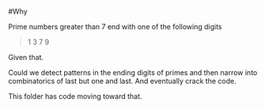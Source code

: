 #Why

Prime numbers greater than 7 end with one of the following digits

> 1 3 7 9

Given that.

Could we detect patterns in the ending digits of primes and then narrow into combinatorics of last but one and last. And eventually crack the code.

This folder has code moving toward that.
